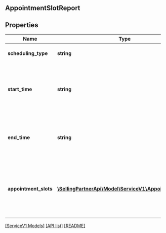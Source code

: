 ## AppointmentSlotReport

## Properties

Name | Type | Description | Notes
------------ | ------------- | ------------- | -------------
**scheduling_type** | **string** | Defines the type of slots. | [optional]
**start_time** | **string** | Start Time from which the appointment slots are generated in ISO 8601 format. | [optional]
**end_time** | **string** | End Time up to which the appointment slots are generated in ISO 8601 format. | [optional]
**appointment_slots** | [**\SellingPartnerApi\Model\ServiceV1\AppointmentSlot[]**](AppointmentSlot.md) | A list of time windows along with associated capacity in which the service can be performed. | [optional]

[[ServiceV1 Models]](../) [[API list]](../../Api) [[README]](../../../README.md)

